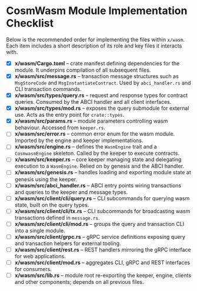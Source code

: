 # CosmWasm Module Implementation Checklist

Below is the recommended order for implementing the files within `x/wasm`. Each item includes a short description of its role and key files it interacts with.

- [x] **x/wasm/Cargo.toml** – crate manifest defining dependencies for the module. It underpins compilation of all subsequent files.
- [x] **x/wasm/src/message.rs** – transaction message structures such as `MsgStoreCode` and `MsgInstantiateContract`. Used by `abci_handler.rs` and CLI transaction commands.
- [x] **x/wasm/src/types/query.rs** – request and response types for contract queries. Consumed by the ABCI handler and all client interfaces.
- [x] **x/wasm/src/types/mod.rs** – exposes the query submodule for external use. Acts as the entry point for `crate::types`.
- [x] **x/wasm/src/params.rs** – module parameters controlling wasm behaviour. Accessed from `keeper.rs`.
- [ ] **x/wasm/src/error.rs** – common error enum for the wasm module. Imported by the engine and keeper implementations.
- [ ] **x/wasm/src/engine.rs** – defines the `WasmEngine` trait and a `CosmwasmEngine` skeleton. Called by the keeper to execute contracts.
- [ ] **x/wasm/src/keeper.rs** – core keeper managing state and delegating execution to a `WasmEngine`. Relied on by genesis and the ABCI handler.
- [ ] **x/wasm/src/genesis.rs** – handles loading and exporting module state at genesis using the keeper.
- [ ] **x/wasm/src/abci_handler.rs** – ABCI entry points wiring transactions and queries to the keeper and message types.
- [ ] **x/wasm/src/client/cli/query.rs** – CLI subcommands for querying wasm state, built on the query types.
- [ ] **x/wasm/src/client/cli/tx.rs** – CLI subcommands for broadcasting wasm transactions defined in `message.rs`.
- [ ] **x/wasm/src/client/cli/mod.rs** – groups the query and transaction CLI into a single module.
- [ ] **x/wasm/src/client/grpc.rs** – gRPC service definitions exposing query and transaction helpers for external tooling.
- [ ] **x/wasm/src/client/rest.rs** – REST handlers mirroring the gRPC interface for web applications.
- [ ] **x/wasm/src/client/mod.rs** – aggregates CLI, gRPC and REST interfaces for consumers.
- [ ] **x/wasm/src/lib.rs** – module root re-exporting the keeper, engine, clients and other components; depends on all previous files.

